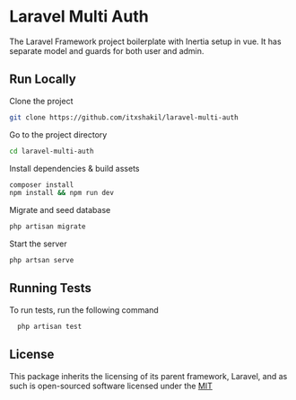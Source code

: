 
# Laravel Multi Auth

The Laravel Framework project boilerplate with Inertia setup in vue. It has separate model and guards for both user and admin.


## Run Locally

Clone the project

```bash
git clone https://github.com/itxshakil/laravel-multi-auth
```

Go to the project directory

```bash
cd laravel-multi-auth
```

Install dependencies & build assets

```bash
composer install
npm install && npm run dev
```

Migrate and seed database

```bash
php artisan migrate
```

Start the server

```bash
php artsan serve
```


## Running Tests

To run tests, run the following command

```bash
  php artisan test
```


## License

This package inherits the licensing of its parent framework, Laravel, and as such is open-sourced software licensed under the [MIT](https://choosealicense.com/licenses/mit/)
